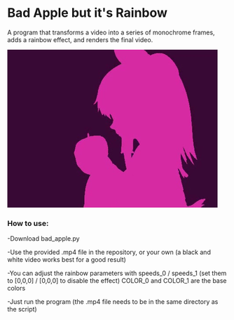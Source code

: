 # Bad Apple but it's Rainbow
A program that transforms a video into a series of monochrome frames, adds a rainbow effect, and renders the final video.

![alt text](https://raw.githubusercontent.com/Tetralink/Bad-apple-but-it-s-rainbow/refs/heads/main/BadAppleButItsRainbow.jpg)

### How to use:
-Download bad_apple.py

-Use the provided .mp4 file in the repository, or your own (a black and white video works best for a good result)

-You can adjust the rainbow parameters with speeds_0 / speeds_1 (set them to [0,0,0] / [0,0,0] to disable the effect)
COLOR_0 and COLOR_1 are the base colors

-Just run the program (the .mp4 file needs to be in the same directory as the script)
